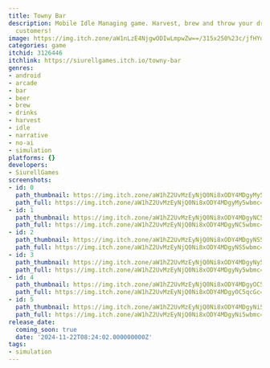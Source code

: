 ```yaml
---
title: Towny Bar
description: Mobile Idle Managing game. Harvest, brew and throw your drinks to the
  customers!
image: https://img.itch.zone/aW1nLzE4NjgwODIwLmpwZw==/315x250%23c/jfHYdE.jpg
categories: game
itchid: 3126446
itchlink: https://siurellgames.itch.io/towny-bar
genres:
- android
- arcade
- bar
- beer
- brew
- drinks
- harvest
- idle
- narrative
- no-ai
- simulation
platforms: {}
developers:
- SiurellGames
screenshots:
- id: 0
  path_thumbnail: https://img.itch.zone/aW1hZ2UvMzEyNjQ0Ni8xODY4MDgyMy5wbmc=/347x500/%2BkGEHM.png
  path_full: https://img.itch.zone/aW1hZ2UvMzEyNjQ0Ni8xODY4MDgyMy5wbmc=/original/5jw68e.png
- id: 1
  path_thumbnail: https://img.itch.zone/aW1hZ2UvMzEyNjQ0Ni8xODY4MDgyNC5wbmc=/347x500/qsg9t9.png
  path_full: https://img.itch.zone/aW1hZ2UvMzEyNjQ0Ni8xODY4MDgyNC5wbmc=/original/vo9ihC.png
- id: 2
  path_thumbnail: https://img.itch.zone/aW1hZ2UvMzEyNjQ0Ni8xODY4MDgyNS5wbmc=/347x500/ySzwSJ.png
  path_full: https://img.itch.zone/aW1hZ2UvMzEyNjQ0Ni8xODY4MDgyNS5wbmc=/original/XIzYim.png
- id: 3
  path_thumbnail: https://img.itch.zone/aW1hZ2UvMzEyNjQ0Ni8xODY4MDgyNy5wbmc=/347x500/KPbLJa.png
  path_full: https://img.itch.zone/aW1hZ2UvMzEyNjQ0Ni8xODY4MDgyNy5wbmc=/original/84jY0d.png
- id: 4
  path_thumbnail: https://img.itch.zone/aW1hZ2UvMzEyNjQ0Ni8xODY4MDgyOC5qcGc=/347x500/ftB3nZ.jpg
  path_full: https://img.itch.zone/aW1hZ2UvMzEyNjQ0Ni8xODY4MDgyOC5qcGc=/original/4BqnBt.jpg
- id: 5
  path_thumbnail: https://img.itch.zone/aW1hZ2UvMzEyNjQ0Ni8xODY4MDgyNi5wbmc=/347x500/fu%2BAkr.png
  path_full: https://img.itch.zone/aW1hZ2UvMzEyNjQ0Ni8xODY4MDgyNi5wbmc=/original/Lr00Xa.png
release_date:
  coming_soon: true
  date: '2024-11-22T08:24:02.000000000Z'
tags:
- simulation
---
```



